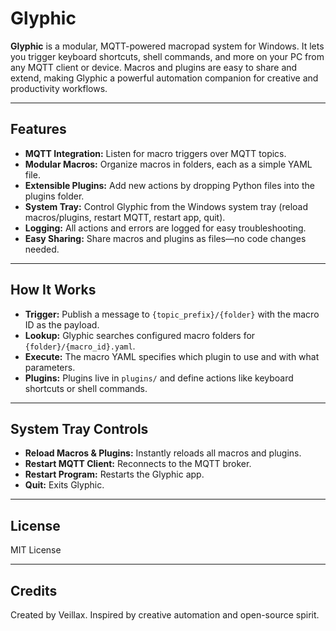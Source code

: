 # Glyphic

**Glyphic** is a modular, MQTT-powered macropad system for Windows. It lets you trigger keyboard shortcuts, shell commands, and more on your PC from any MQTT client or device. Macros and plugins are easy to share and extend, making Glyphic a powerful automation companion for creative and productivity workflows.

---

## Features

- **MQTT Integration:** Listen for macro triggers over MQTT topics.
- **Modular Macros:** Organize macros in folders, each as a simple YAML file.
- **Extensible Plugins:** Add new actions by dropping Python files into the plugins folder.
- **System Tray:** Control Glyphic from the Windows system tray (reload macros/plugins, restart MQTT, restart app, quit).
- **Logging:** All actions and errors are logged for easy troubleshooting.
- **Easy Sharing:** Share macros and plugins as files—no code changes needed.

---

## How It Works

- **Trigger:** Publish a message to `{topic_prefix}/{folder}` with the macro ID as the payload.
- **Lookup:** Glyphic searches configured macro folders for `{folder}/{macro_id}.yaml`.
- **Execute:** The macro YAML specifies which plugin to use and with what parameters.
- **Plugins:** Plugins live in `plugins/` and define actions like keyboard shortcuts or shell commands.

---

## System Tray Controls

- **Reload Macros & Plugins:** Instantly reloads all macros and plugins.
- **Restart MQTT Client:** Reconnects to the MQTT broker.
- **Restart Program:** Restarts the Glyphic app.
- **Quit:** Exits Glyphic.

---

## License

MIT License

---

## Credits

Created by Veillax.
Inspired by creative automation and open-source spirit.

